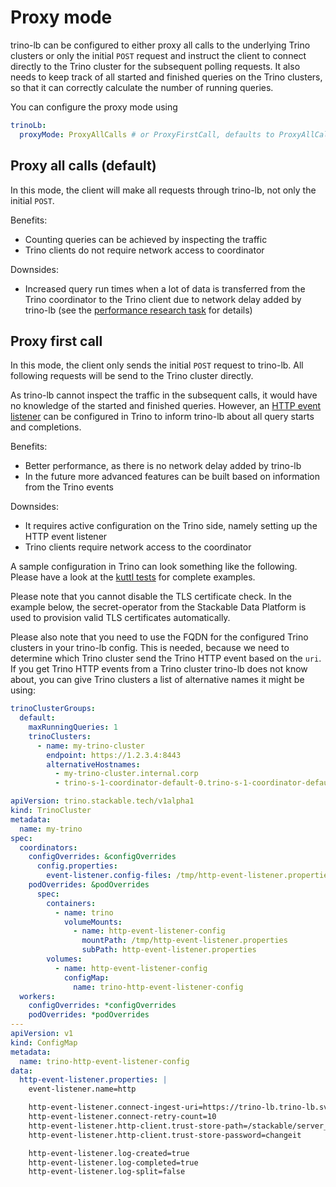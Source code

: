 # Proxy mode

trino-lb can be configured to either proxy all calls to the underlying Trino clusters or only the initial `POST` request and instruct the client to connect directly to the Trino cluster for the subsequent polling requests.
It also needs to keep track of all started and finished queries on the Trino clusters, so that it can correctly calculate the number of running queries.

You can configure the proxy mode using

```yaml
trinoLb:
  proxyMode: ProxyAllCalls # or ProxyFirstCall, defaults to ProxyAllCalls
```

## Proxy all calls (default)

In this mode, the client will make all requests through trino-lb, not only the initial `POST`.

Benefits:

- Counting queries can be achieved by inspecting the traffic
- Trino clients do not require network access to coordinator

Downsides:

- Increased query run times when a lot of data is transferred from the Trino coordinator to the Trino client due to network delay added by trino-lb (see the [performance research task](https://github.com/stackabletech/trino-lb/issues/72) for details)

## Proxy first call

In this mode, the client only sends the initial `POST` request to trino-lb. All following requests will be send to the Trino cluster directly.

As trino-lb cannot inspect the traffic in the subsequent calls, it would have no knowledge of the started and finished queries. However, an [HTTP event listener](https://trino.io/docs/current/admin/event-listeners-http.html) can be configured in Trino to inform trino-lb about all query starts and completions.

Benefits:

- Better performance, as there is no network delay added by trino-lb
- In the future more advanced features can be built based on information from the Trino events

Downsides:

- It requires active configuration on the Trino side, namely setting up the HTTP event listener
- Trino clients require network access to the coordinator

A sample configuration in Trino can look something like the following.
Please have a look at the [kuttl tests](https://github.com/stackabletech/trino-lb/tree/main/tests/templates/kuttl/) for complete examples.

Please note that you cannot disable the TLS certificate check. In the example below, the secret-operator from the Stackable Data Platform is used to provision valid TLS certificates automatically.

Please also note that you need to use the FQDN for the configured Trino clusters in your trino-lb config.
This is needed, because we need to determine which Trino cluster send the Trino HTTP event based on the `uri`.
If you get Trino HTTP events from a Trino cluster trino-lb does not know about, you can give Trino clusters a list of alternative names it might be using:

```yaml
trinoClusterGroups:
  default:
    maxRunningQueries: 1
    trinoClusters:
      - name: my-trino-cluster
        endpoint: https://1.2.3.4:8443
        alternativeHostnames:
          - my-trino-cluster.internal.corp
          - trino-s-1-coordinator-default-0.trino-s-1-coordinator-default.default.svc.cluster.local
```

```yaml
apiVersion: trino.stackable.tech/v1alpha1
kind: TrinoCluster
metadata:
  name: my-trino
spec:
  coordinators:
    configOverrides: &configOverrides
      config.properties:
        event-listener.config-files: /tmp/http-event-listener.properties
    podOverrides: &podOverrides
      spec:
        containers:
          - name: trino
            volumeMounts:
              - name: http-event-listener-config
                mountPath: /tmp/http-event-listener.properties
                subPath: http-event-listener.properties
        volumes:
          - name: http-event-listener-config
            configMap:
              name: trino-http-event-listener-config
  workers:
    configOverrides: *configOverrides
    podOverrides: *podOverrides
---
apiVersion: v1
kind: ConfigMap
metadata:
  name: trino-http-event-listener-config
data:
  http-event-listener.properties: |
    event-listener.name=http

    http-event-listener.connect-ingest-uri=https://trino-lb.trino-lb.svc.cluster.local:8443/v1/trino-event-listener
    http-event-listener.connect-retry-count=10
    http-event-listener.http-client.trust-store-path=/stackable/server_tls/truststore.p12
    http-event-listener.http-client.trust-store-password=changeit

    http-event-listener.log-created=true
    http-event-listener.log-completed=true
    http-event-listener.log-split=false
```
